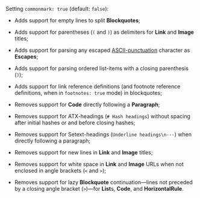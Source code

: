 Setting `commonmark: true` (default: `false`):

*   Adds support for empty lines to split **Blockquotes**;

*   Adds support for parentheses (`(` and `)`) as delimiters for **Link** and
    **Image** titles;

*   Adds support for parsing any escaped
    [ASCII-punctuation](http://spec.commonmark.org/0.18/#backslash-escapes)
    character as **Escapes**;

*   Adds support for parsing ordered list-items with a closing
    parenthesis (`)`);

*   Adds support for link reference definitions (and footnote reference
    definitions, when in `footnotes: true` mode) in blockquotes;

*   Removes support for **Code** directly following a **Paragraph**;

*   Removes support for ATX-headings (`# Hash headings`) without spacing
    after initial hashes or and before closing hashes;

*   Removes support for Setext-headings (`Underline headings\n---`) when
    directly following a paragraph;

*   Removes support for new lines in **Link** and **Image** titles;

*   Removes support for white space in **Link** and **Image** URLs when not
    enclosed in angle brackets (`<` and `>`);

*   Removes support for lazy **Blockquote** continuation—lines not preceded by
    a closing angle bracket (`>`)—for **List**s, **Code**, and
    **HorizontalRule**.
